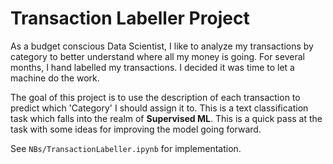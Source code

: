# Transaction Labeller Project
As a budget conscious Data Scientist, I like to analyze my transactions by category to better understand where all my money is going. For several months, I hand labelled my transactions. I decided it was time to let a machine do the work.

The goal of this project is to use the description of each transaction to predict which 'Category' I should assign it to. This is a text classification task which falls into the realm of **Supervised ML**. This is a quick pass at the task with some ideas for improving the model going forward.

 See `NBs/TransactionLabeller.ipynb` for implementation.

